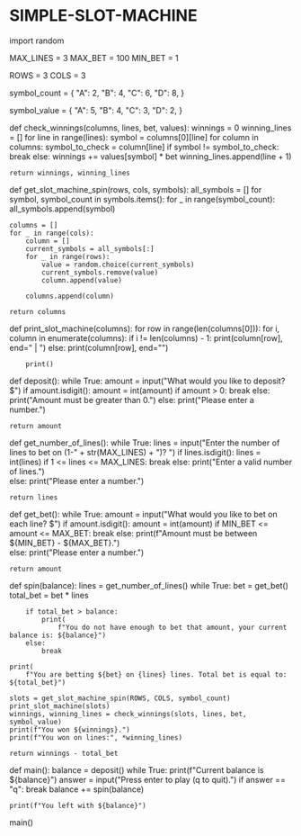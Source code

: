 # SIMPLE-SLOT-MACHINE

import random

MAX_LINES = 3
MAX_BET = 100
MIN_BET = 1

ROWS = 3
COLS = 3

symbol_count = {
    "A": 2,
    "B": 4,
    "C": 6,
    "D": 8,
}

symbol_value = {
    "A": 5,
    "B": 4,
    "C": 3,
    "D": 2,
}


def check_winnings(columns, lines, bet, values):
    winnings = 0
    winning_lines = []
    for line in range(lines):
        symbol = columns[0][line]
        for column in columns:
            symbol_to_check = column[line]
            if symbol != symbol_to_check:
                break
        else:
            winnings += values[symbol] * bet
            winning_lines.append(line + 1)

    return winnings, winning_lines 


def get_slot_machine_spin(rows, cols, symbols):
    all_symbols = []
    for symbol, symbol_count in symbols.items():
        for _ in range(symbol_count):
            all_symbols.append(symbol)

    columns = []
    for _ in range(cols):
        column = []
        current_symbols = all_symbols[:]
        for _ in range(rows):
            value = random.choice(current_symbols)
            current_symbols.remove(value)
            column.append(value)

        columns.append(column)

    return columns


def print_slot_machine(columns):
    for row in range(len(columns[0])):
        for i, column in enumerate(columns):
            if i != len(columns) - 1:
                print(column[row], end=" | ")
            else:
                print(column[row], end="")

        print()        


def deposit():
    while True:
        amount = input("What would you like to deposit? $")
        if amount.isdigit():
            amount = int(amount)
            if amount > 0:
                break
            else: 
                print("Amount must be greater than 0.")
        else:
            print("Please enter a number.")

    return amount 


def get_number_of_lines():
    while True:
        lines = input("Enter the number of lines to bet on (1-" + str(MAX_LINES) + ")? ")
        if lines.isdigit():
            lines = int(lines)
            if 1 <= lines <= MAX_LINES:
                break
            else: 
                print("Enter a valid number of lines.")            
        else:
            print("Please enter a number.")

    return lines 


def get_bet():
    while True:
        amount = input("What would you like to bet on each line? $")
        if amount.isdigit():
            amount = int(amount)
            if MIN_BET <= amount <= MAX_BET:
                break
            else: 
                print(f"Amount must be between ${MIN_BET} - ${MAX_BET}.")           
        else:
            print("Please enter a number.")

    return amount


def spin(balance):
    lines = get_number_of_lines()
    while True:
        bet = get_bet()
        total_bet = bet * lines

        if total_bet > balance:
            print(
                f"You do not have enough to bet that amount, your current balance is: ${balance}")
        else:
            break

    print(
        f"You are betting ${bet} on {lines} lines. Total bet is equal to: ${total_bet}")

    slots = get_slot_machine_spin(ROWS, COLS, symbol_count)
    print_slot_machine(slots)
    winnings, winning_lines = check_winnings(slots, lines, bet, symbol_value) 
    print(f"You won ${winnings}.")
    print(f"You won on lines:", *winning_lines)
    
    return winnings - total_bet 
 

def main():
    balance = deposit()
    while True:
        print(f"Current balance is ${balance}")
        answer = input("Press enter to play (q to quit).")
        if answer == "q":
            break
        balance += spin(balance)

    print(f"You left with ${balance}")


main()

